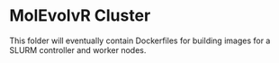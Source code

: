 # MolEvolvR Cluster

This folder will eventually contain Dockerfiles for building images for a SLURM
controller and worker nodes.
